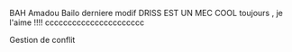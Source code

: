 BAH
Amadou Bailo
derniere modif 
DRISS EST UN MEC COOL toujours , je l'aime !!!! cccccccccccccccccccccc



Gestion de conflit 